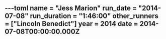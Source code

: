 ---toml
name = "Jess Marion"
run_date = "2014-07-08"
run_duration = "1:46:00"
other_runners = ["Lincoln Benedict"]
year = 2014
date = 2014-07-08T00:00:00.000Z
---
